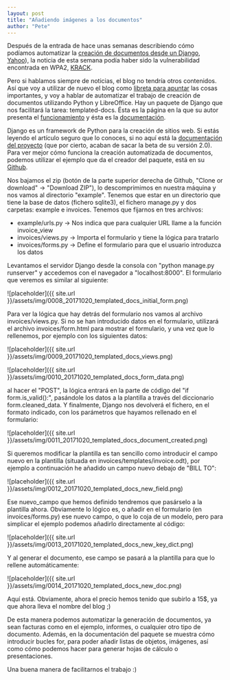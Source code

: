 ```yaml
---
layout: post
title: "Añadiendo imágenes a los documentos"
author: "Pete"
---
```


Después de la entrada de hace unas semanas describiendo cómo podíamos automatizar la [creación de documentos desde un Django](https://livefromsec.github.io/2017-09-08/equifax-hackeado), [Yahoo](https://livefromsec.github.io/2017-10-06/mas-bases-de-datos-comprometidas)), la noticia de esta semana podía haber sido la vulnerabilidad encontrada en WPA2, [KRACK](https://www.reddit.com/r/netsec/comments/76onkk/the_krack_attack_info_will_be_available_here/). 

Pero si hablamos siempre de noticias, el blog no tendría otros contenidos. Así que voy a utilizar de nuevo el blog como [libreta para apuntar](https://livefromsec.github.io/2017-10-13/usando-alias-en-linux) las cosas importantes, y voy a hablar de automatizar el trabajo de creación de documentos utilizando Python y LibreOffice. Hay un paquete de Django que nos facilitará la tarea: templated-docs. Ésta es la página en la que su autor presenta el [funcionamiento](http://morozov.ca/django-pdf-msword-excel-templates.html) y ésta es la [documentación](https://templated-docs.readthedocs.io/en/latest/).

Django es un framework de Python para la creación de sitios web. Si estás leyendo el artículo seguro que lo conoces, si no aquí está la [documentación del proyecto](https://www.djangoproject.com/) (que por cierto, acaban de sacar la beta de su versión 2.0). Para ver mejor cómo funciona la creación automatizada de documentos, podemos utilizar el ejemplo que da el creador del paquete, está en su [Github](https://github.com/alexmorozov/templated-docs/tree/master/example). 

Nos bajamos el zip (botón de la parte superior derecha de Github, "Clone or download" -> "Download ZIP"), lo descomprimimos en nuestra máquina y nos vamos al directorio "example". Tenemos que estar en un directorio que tiene la base de datos (fichero sqlite3), el fichero manage.py y dos carpetas: example e invoices. Tenemos que fijarnos en tres archivos:
- example/urls.py -> Nos indica que para cualquier URL llame a la función invoice_view 
- invoices/views.py -> Importa el formulario y tiene la lógica para tratarlo
- invoices/forms.py -> Define el formulario para que el usuario introduzca los datos

Levantamos el servidor Django desde la consola con "python manage.py runserver" y accedemos con el navegador a "localhost:8000". El formulario que veremos es similar al siguiente:

![placeholder]({{ site.url }}/assets/img/0008_20171020_templated_docs_initial_form.png)

Para ver la lógica que hay detrás del formulario nos vamos al archivo invoices/views.py. Si no se han introducido datos en el formulario, utilizará el archivo invoices/form.html para mostrar el formulario, y una vez que lo rellenemos, por ejemplo con los siguientes datos:

![placeholder]({{ site.url }}/assets/img/0009_20171020_templated_docs_views.png)

![placeholder]({{ site.url }}/assets/img/0010_20171020_templated_docs_form_data.png)

al hacer el "POST", la lógica entrará en la parte de código del "if form.is_valid():", pasándole los datos a la plantilla a través del diccionario form.cleaned_data. Y finalmente, Django nos devolverá el fichero, en el formato indicado, con los parámetros que hayamos rellenado en el formulario:

![placeholder]({{ site.url }}/assets/img/0011_20171020_templated_docs_document_created.png)

Si queremos modificar la plantilla es tan sencillo como introducir el campo nuevo en la plantilla (situada en invoices/templates/invoice.odt), por ejemplo a continuación he añadido un campo nuevo debajo de "BILL TO":

![placeholder]({{ site.url }}/assets/img/0012_20171020_templated_docs_new_field.png)

Ese nuevo_campo que hemos definido tendremos que pasárselo a la plantilla ahora. Obviamente lo lógico es, o añadir en el formulario (en invoices/forms.py) ese nuevo campo, o que lo coja de un modelo, pero para simplicar el ejemplo podemos añadirlo directamente al código:

![placeholder]({{ site.url }}/assets/img/0013_20171020_templated_docs_new_key_dict.png)

Y al generar el documento, ese campo se pasará a la plantilla para que lo rellene automáticamente:

![placeholder]({{ site.url }}/assets/img/0014_20171020_templated_docs_new_doc.png)

Aquí está. Obviamente, ahora el precio hemos tenido que subirlo a 15$, ya que ahora lleva el nombre del blog ;)

De esta manera podemos automatizar la generación de documentos, ya sean facturas como en el ejemplo, informes, o cualquier otro tipo de documento. Además, en la documentación del paquete se muestra cómo introducir bucles for, para poder añadir listas de objetos, imágenes, así como cómo podemos hacer para generar hojas de cálculo o presentaciones.

Una buena manera de facilitarnos el trabajo :)
